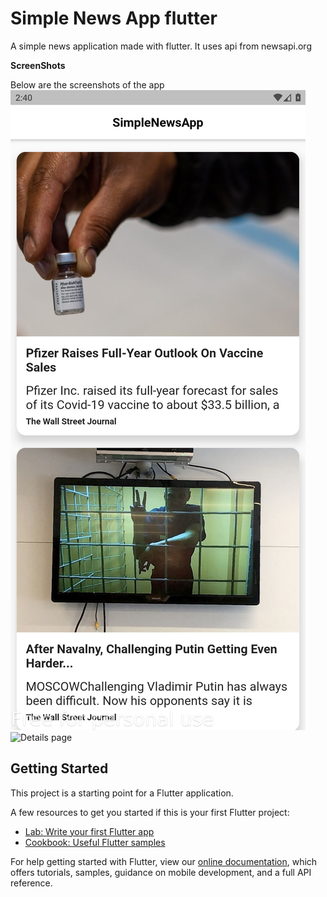 # Simple News App flutter

A simple news application made with flutter. It uses api from newsapi.org

**ScreenShots**

Below are the screenshots of the app
![News List](https://github.com/Blackytuvavwene/simple-news-app/blob/master/screenshot-2021-07-28_14.40.04.783.png)
![Details page](https://github.com/Blackytuvavwene/simple-news-app/blob/master/screenshot-2021-07-28_14.40.18.684.png=250x250)

## Getting Started

This project is a starting point for a Flutter application.

A few resources to get you started if this is your first Flutter project:

- [Lab: Write your first Flutter app](https://flutter.dev/docs/get-started/codelab)
- [Cookbook: Useful Flutter samples](https://flutter.dev/docs/cookbook)

For help getting started with Flutter, view our
[online documentation](https://flutter.dev/docs), which offers tutorials,
samples, guidance on mobile development, and a full API reference.
